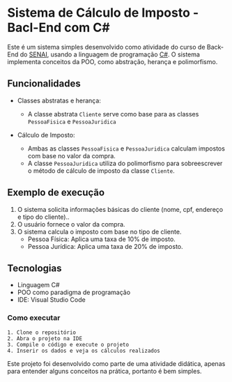 
# Sistema de Cálculo de Imposto - Bacl-End com C#

Este é um sistema simples desenvolvido como atividade do curso de Back-End do [SENAI](https://www.fiepb.com.br/senai), usando a linguagem de programação [C#](https://learn.microsoft.com/pt-br/dotnet/csharp/). O sistema implementa conceitos da POO, como abstração, herança e polimorfismo.

## Funcionalidades
- Classes abstratas e herança:
    - A classe abstrata `Cliente` serve como base para as classes `PessoaFisica` e `PessoaJuridica`

- Cálculo de Imposto:
    - Ambas as classes `PessoaFisica` e `PessoaJuridica` calculam impostos com base no valor da compra.
    - A classe `PessoaJuridica` utiliza do polimorfismo para sobreescrever o método de cálculo de imposto da classe `Cliente`.

## Exemplo de execução
 1. O sistema solicita informações básicas do cliente (nome, cpf, endereço e tipo do cliente)..
 2. O usuário fornece o valor da compra.
 3. O sistema calcula o imposto com base no tipo de cliente.
    - Pessoa Física: Aplica uma taxa de 10% de imposto.
    - Pessoa Jurídica: Aplica uma taxa de 20% de imposto.

## Tecnologias
- Linguagem C#
- POO como paradigma de programação
- IDE: Visual Studio Code

### Como executar
    1. Clone o repositório
    2. Abra o projeto na IDE
    3. Compile o código e execute o projeto
    4. Inserir os dados e veja os cálculos realizados


Este projeto foi desenvolvido como parte de uma atividade didática, apenas para entender alguns conceitos na prática, portanto é bem simples. 
